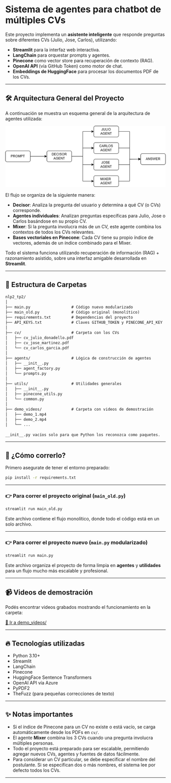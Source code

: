 # Sistema de agentes para chatbot de múltiples CVs



Este proyecto implementa un **asistente inteligente** que responde preguntas sobre diferentes CVs (Julio, Jose, Carlos), utilizando:

- **Streamlit** para la interfaz web interactiva.
- **LangChain** para orquestar prompts y agentes.
- **Pinecone** como vector store para recuperación de contexto (RAG).
- **OpenAI API** (vía GitHub Token) como motor de chat.
- **Embeddings de HuggingFace** para procesar los documentos PDF de los CVs.

---

## 🛠 Arquitectura General del Proyecto

A continuación se muestra un esquema general de la arquitectura de agentes utilizada:

![Arquitectura del proyecto](nlp2_tp2.png)

El flujo se organiza de la siguiente manera:

- **Decisor**: Analiza la pregunta del usuario y determina a qué CV (o CVs) corresponde.
- **Agentes individuales**: Analizan preguntas específicas para Julio, Jose o Carlos basándose en su propio CV.
- **Mixer**: Si la pregunta involucra más de un CV, este agente combina los contextos de todos los CVs relevantes.
- **Bases vectoriales en Pinecone**: Cada CV tiene su propio índice de vectores, además de un índice combinado para el Mixer.

Todo el sistema funciona utilizando recuperación de información (RAG) + razonamiento asistido, sobre una interfaz amigable desarrollada en **Streamlit**.

---

## 📂 Estructura de Carpetas

```plaintext
nlp2_tp2/
│
├── main.py                  # Código nuevo modularizado
├── main_old.py              # Código original (monolítico)
├── requirements.txt         # Dependencias del proyecto
├── API_KEYS.txt             # Claves GITHUB_TOKEN y PINECONE_API_KEY
│
├── cv/                      # Carpeta con los CVs
│   ├── cv_julio_donadello.pdf
│   ├── cv_jose_martinez.pdf
│   └── cv_carlos_garcia.pdf
│
├── agents/                  # Lógica de construcción de agentes
│   ├── __init__.py
│   ├── agent_factory.py
│   └── prompts.py
│
├── utils/                   # Utilidades generales
│   ├── __init__.py
│   ├── pinecone_utils.py
│   └── common.py
│
├── demo_videos/             # Carpeta con videos de demostración
│   ├── demo_1.mp4
│   ├── demo_2.mp4
│   └── ...

__init__.py vacíos solo para que Python los reconozca como paquetes.
```
---

## 🚀 ¿Cómo correrlo?

Primero asegurate de tener el entorno preparado:

```bash
pip install -r requirements.txt
```

---

### 👉 Para correr el proyecto original (`main_old.py`)

```bash
streamlit run main_old.py
```

Este archivo contiene el flujo monolítico, donde todo el código está en un solo archivo.

---

### 👉 Para correr el proyecto nuevo (`main.py` modularizado)

```bash
streamlit run main.py
```

Este archivo organiza el proyecto de forma limpia en **agentes** y **utilidades** para un flujo mucho más escalable y profesional.

---

## 📹 Videos de demostración

Podés encontrar videos grabados mostrando el funcionamiento en la carpeta:

[📂 Ir a demo_videos/](demo_videos/)

---

## 🔥 Tecnologías utilizadas

- Python 3.10+
- Streamlit
- LangChain
- Pinecone
- HuggingFace Sentence Transformers
- OpenAI API vía Azure
- PyPDF2
- TheFuzz (para pequeñas correcciones de texto)

---

## ✨ Notas importantes

- Si el índice de Pinecone para un CV no existe o está vacío, se carga automáticamente desde los PDFs en `cv/`.
- El agente **Mixer** combina los 3 CVs cuando una pregunta involucra múltiples personas.
- Todo el proyecto está preparado para ser escalable, permitiendo agregar nuevos CVs, agentes y fuentes de datos fácilmente.
- Para considerar un CV particular, se debe especificar el nombre del postulante. Si se especifican dos o más nombres, el sistema lee por defecto todos los CVs.

---
